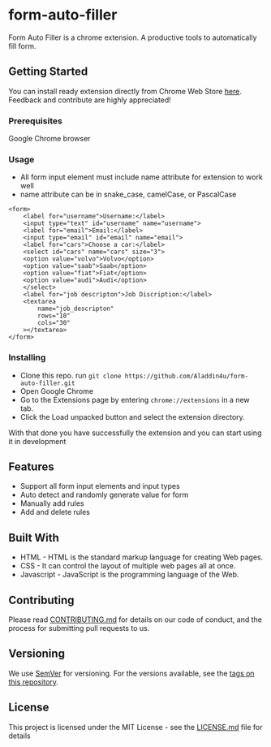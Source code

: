 # form-auto-filler

Form Auto Filler is a chrome extension. A productive tools to automatically fill form.

## Getting Started

You can install ready extension directly from Chrome Web Store [here](https://chromewebstore.google.com/).
Feedback and contribute are highly appreciated!

### Prerequisites

Google Chrome browser

### Usage

- All form input element must include name attribute for extension to work well
- name attribute can be in snake_case, camelCase, or PascalCase

```
<form>
    <label for="username">Username:</label>
    <input type="text" id="username" name="username">
    <label for="email">Email:</label>
    <input type="email" id="email" name="email">
    <label for="cars">Choose a car:</label>
    <select id="cars" name="cars" size="3">
    <option value="volvo">Volvo</option>
    <option value="saab">Saab</option>
    <option value="fiat">Fiat</option>
    <option value="audi">Audi</option>
    </select>
    <label for="job descripton">Job Discription:</label>
    <textarea
        name="job_descripton"
        rows="10"
        cols="30"
    ></textarea>
</form>
```

### Installing

- Clone this repo. run `git clone https://github.com/Aladdin4u/form-auto-filler.git`
- Open Google Chrome
- Go to the Extensions page by entering `chrome://extensions` in a new tab.
- Click the Load unpacked button and select the extension directory.

With that done you have successfully the extension and you can start using it in development

## Features

- Support all form input elements and input types
- Auto detect and randomly generate value for form
- Manually add rules
- Add and delete rules

## Built With

- HTML - HTML is the standard markup language for creating Web pages.
- CSS - It can control the layout of multiple web pages all at once.
- Javascript - JavaScript is the programming language of the Web.

## Contributing

Please read [CONTRIBUTING.md](CONTRIBUTING.md) for details on our code of conduct, and the process for submitting pull requests to us.

## Versioning

We use [SemVer](http://semver.org/) for versioning. For the versions available, see the [tags on this repository](https://github.com/Aladdin4u/form-auto-filler/tags).

## License

This project is licensed under the MIT License - see the [LICENSE.md](LICENSE.md) file for details
